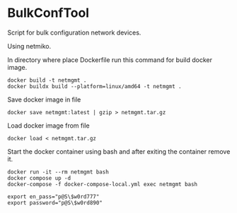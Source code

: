# BulkConfTool
Script for bulk configuration network devices.

Using netmiko.

In directory where place Dockerfile run this command for build docker image.  
```
docker build -t netmgmt .
docker buildx build --platform=linux/amd64 -t netmgmt .
```
Save docker image in file
```
docker save netmgmt:latest | gzip > netmgmt.tar.gz
```
Load docker image from file
```
docker load < netmgmt.tar.gz
```
Start the docker container using bash and after exiting the container remove it.
```
docker run -it --rm netmgmt bash
docker compose up -d
docker-compose -f docker-compose-local.yml exec netmgmt bash
```
```
export en_pass="p@S\$w0rd777"
export password="p@S\$w0rd890"
```